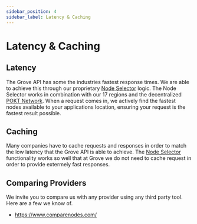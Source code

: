 ```yaml
---
sidebar_position: 4
sidebar_label: Latency & Caching
---
```


# Latency & Caching

## Latency

The Grove API has some the industries fastest response times. We are able to achieve this through our proprietary [Node Selector](/grove-api/quality-of-service/node-selector) logic. The Node Selector works in combination with our 17 regions and the decentralized [POKT Network](https://pokt.network). When a request comes in, we actively find the fastest nodes available to your applications location, ensuring your request is the fastest result possible.

## Caching

Many companies have to cache requests and responses in order to match the low latency that the Grove API is able to achieve. The [Node Selector](/grove-api/quality-of-service/node-selector) functionality works so well that at Grove we do not need to cache request in order to provide extermely fast responses.

## Comparing Providers

We invite you to compare us with any provider using any third party tool. Here are a few we know of.

- https://www.comparenodes.com/
